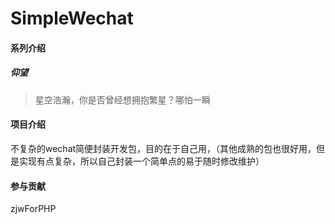 # SimpleWechat

#### 系列介绍
##### 仰望
> 星空浩瀚，你是否曾经想拥抱繁星？哪怕一瞬

#### 项目介绍

不复杂的wechat简便封装开发包，目的在于自己用，（其他成熟的包也很好用，但是实现有点复杂，所以自己封装一个简单点的易于随时修改维护）


#### 参与贡献

zjwForPHP

